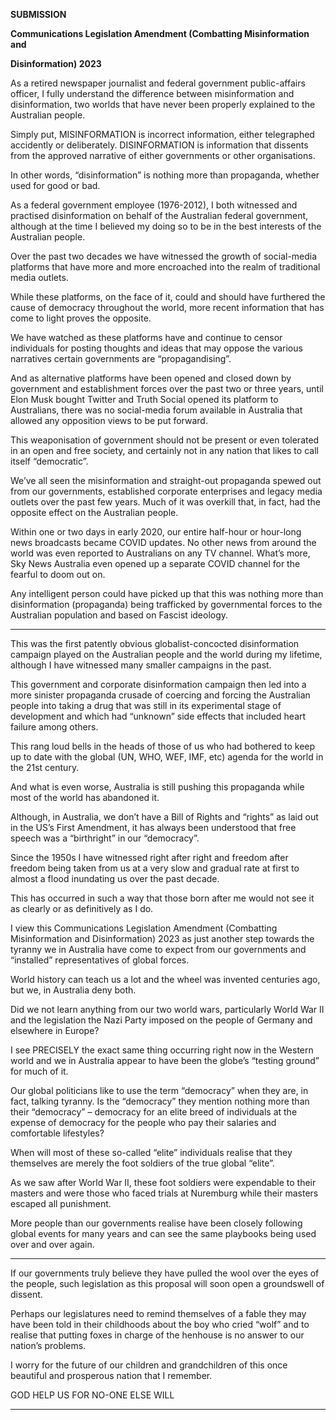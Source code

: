 **SUBMISSION**

**Communications Legislation Amendment (Combatting Misinformation and**

**Disinformation) 2023**

As a retired newspaper journalist and federal government public-affairs officer, I fully
understand the difference between misinformation and disinformation, two worlds that have
never been properly explained to the Australian people.

Simply put, MISINFORMATION is incorrect information, either telegraphed accidently or
deliberately. DISINFORMATION is information that dissents from the approved narrative of
either governments or other organisations.

In other words, “disinformation” is nothing more than propaganda, whether used for good or
bad.

As a federal government employee (1976-2012), I both witnessed and practised
disinformation on behalf of the Australian federal government, although at the time I believed
my doing so to be in the best interests of the Australian people.

Over the past two decades we have witnessed the growth of social-media platforms that have
more and more encroached into the realm of traditional media outlets.

While these platforms, on the face of it, could and should have furthered the cause of
democracy throughout the world, more recent information that has come to light proves the
opposite.

We have watched as these platforms have and continue to censor individuals for posting
thoughts and ideas that may oppose the various narratives certain governments are
“propagandising”.

And as alternative platforms have been opened and closed down by government and
establishment forces over the past two or three years, until Elon Musk bought Twitter and
Truth Social opened its platform to Australians, there was no social-media forum available in
Australia that allowed any opposition views to be put forward.

This weaponisation of government should not be present or even tolerated in an open and free
society, and certainly not in any nation that likes to call itself “democratic”.

We’ve all seen the misinformation and straight-out propaganda spewed out from our
governments, established corporate enterprises and legacy media outlets over the past few
years. Much of it was overkill that, in fact, had the opposite effect on the Australian people.

Within one or two days in early 2020, our entire half-hour or hour-long news broadcasts
became COVID updates. No other news from around the world was even reported to
Australians on any TV channel. What’s more, Sky News Australia even opened up a separate
COVID channel for the fearful to doom out on.

Any intelligent person could have picked up that this was nothing more than disinformation
(propaganda) being trafficked by governmental forces to the Australian population and based
on Fascist ideology.


-----

This was the first patently obvious globalist-concocted disinformation campaign played on
the Australian people and the world during my lifetime, although I have witnessed many
smaller campaigns in the past.

This government and corporate disinformation campaign then led into a more sinister
propaganda crusade of coercing and forcing the Australian people into taking a drug that was
still in its experimental stage of development and which had “unknown” side effects that
included heart failure among others.

This rang loud bells in the heads of those of us who had bothered to keep up to date with the
global (UN, WHO, WEF, IMF, etc) agenda for the world in the 21st century.

And what is even worse, Australia is still pushing this propaganda while most of the world
has abandoned it.

Although, in Australia, we don’t have a Bill of Rights and “rights” as laid out in the US’s
First Amendment, it has always been understood that free speech was a “birthright” in our
“democracy”.

Since the 1950s I have witnessed right after right and freedom after freedom being taken
from us at a very slow and gradual rate at first to almost a flood inundating us over the past
decade.

This has occurred in such a way that those born after me would not see it as clearly or as
definitively as I do.

I view this Communications Legislation Amendment (Combatting Misinformation and
Disinformation) 2023 as just another step towards the tyranny we in Australia have come to
expect from our governments and “installed” representatives of global forces.

World history can teach us a lot and the wheel was invented centuries ago, but we, in
Australia deny both.

Did we not learn anything from our two world wars, particularly World War II and the
legislation the Nazi Party imposed on the people of Germany and elsewhere in Europe?

I see PRECISELY the exact same thing occurring right now in the Western world and we in
Australia appear to have been the globe’s “testing ground” for much of it.

Our global politicians like to use the term “democracy” when they are, in fact, talking
tyranny. Is the “democracy” they mention nothing more than their “democracy” – democracy
for an elite breed of individuals at the expense of democracy for the people who pay their
salaries and comfortable lifestyles?

When will most of these so-called “elite” individuals realise that they themselves are merely
the foot soldiers of the true global “elite”.

As we saw after World War II, these foot soldiers were expendable to their masters and were
those who faced trials at Nuremburg while their masters escaped all punishment.

More people than our governments realise have been closely following global events for
many years and can see the same playbooks being used over and over again.


-----

If our governments truly believe they have pulled the wool over the eyes of the people, such
legislation as this proposal will soon open a groundswell of dissent.

Perhaps our legislatures need to remind themselves of a fable they may have been told in
their childhoods about the boy who cried “wolf” and to realise that putting foxes in charge of
the henhouse is no answer to our nation’s problems.

I worry for the future of our children and grandchildren of this once beautiful and prosperous
nation that I remember.

GOD HELP US FOR NO-ONE ELSE WILL


-----

